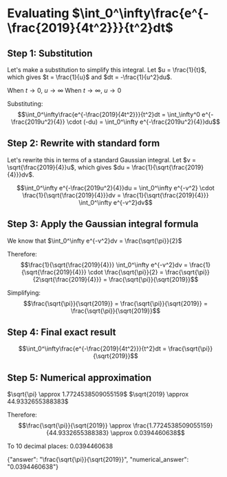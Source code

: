 # Evaluating $\int_0^\infty\frac{e^{-\frac{2019}{4t^2}}}{t^2}dt$

## Step 1: Substitution
Let's make a substitution to simplify this integral. Let $u = \frac{1}{t}$, which gives $t = \frac{1}{u}$ and $dt = -\frac{1}{u^2}du$.

When $t \to 0$, $u \to \infty$
When $t \to \infty$, $u \to 0$

Substituting:
$$\int_0^\infty\frac{e^{-\frac{2019}{4t^2}}}{t^2}dt = \int_\infty^0 e^{-\frac{2019u^2}{4}} \cdot (-du) = \int_0^\infty e^{-\frac{2019u^2}{4}}du$$

## Step 2: Rewrite with standard form
Let's rewrite this in terms of a standard Gaussian integral. Let $v = \sqrt{\frac{2019}{4}}u$, which gives $du = \frac{1}{\sqrt{\frac{2019}{4}}}dv$.

$$\int_0^\infty e^{-\frac{2019u^2}{4}}du = \int_0^\infty e^{-v^2} \cdot \frac{1}{\sqrt{\frac{2019}{4}}}dv = \frac{1}{\sqrt{\frac{2019}{4}}} \int_0^\infty e^{-v^2}dv$$

## Step 3: Apply the Gaussian integral formula
We know that $\int_0^\infty e^{-v^2}dv = \frac{\sqrt{\pi}}{2}$

Therefore:
$$\frac{1}{\sqrt{\frac{2019}{4}}} \int_0^\infty e^{-v^2}dv = \frac{1}{\sqrt{\frac{2019}{4}}} \cdot \frac{\sqrt{\pi}}{2} = \frac{\sqrt{\pi}}{2\sqrt{\frac{2019}{4}}} = \frac{\sqrt{\pi}}{\sqrt{2019}}$$

Simplifying:
$$\frac{\sqrt{\pi}}{\sqrt{2019}} = \frac{\sqrt{\pi}}{\sqrt{2019}} = \frac{\sqrt{\pi}}{\sqrt{2019}}$$

## Step 4: Final exact result
$$\int_0^\infty\frac{e^{-\frac{2019}{4t^2}}}{t^2}dt = \frac{\sqrt{\pi}}{\sqrt{2019}}$$

## Step 5: Numerical approximation
$\sqrt{\pi} \approx 1.7724538509055159$
$\sqrt{2019} \approx 44.9332655388383$

Therefore:
$$\frac{\sqrt{\pi}}{\sqrt{2019}} \approx \frac{1.7724538509055159}{44.9332655388383} \approx 0.0394460638$$

To 10 decimal places: $0.0394460638$

{"answer": "\\frac{\\sqrt{\\pi}}{\\sqrt{2019}}", "numerical_answer": "0.0394460638"}
